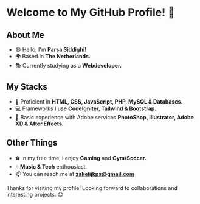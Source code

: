 # Welcome to My GitHub Profile! 👋

## About Me
- 😄 Hello, I'm **Parsa Siddighi!**
- 🌍 Based in **The Netherlands.**
- 📚 Currently studying as a **Webdeveloper.**

## My Stacks
- 🚀 Proficient in **HTML, CSS, JavaScript, PHP, MySQL & Databases.**
- 💻 Frameworks I use **CodeIgniter, Tailwind & Bootstrap.**
- 🎨 Basic experience with Adobe services **PhotoShop, Illustrator, Adobe XD & After Effects.**

## Other Things
- ⚽️ In my free time, I enjoy **Gaming** and **Gym/Soccer.**
- 🎶 **Music & Tech** enthousiast.
- 📫 You can reach me at **zakelijkps@gmail.com**

Thanks for visiting my profile! Looking forward to collaborations and interesting projects. 😊
